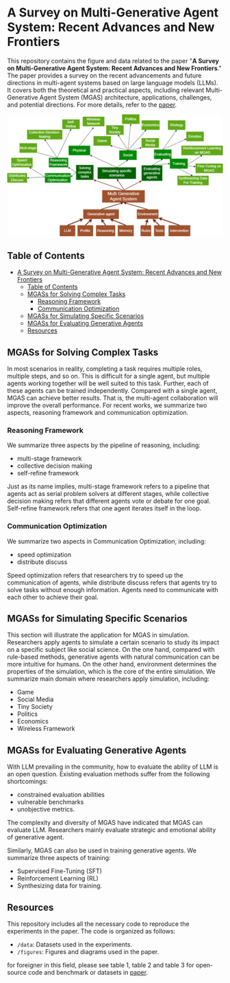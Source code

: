 # A Survey on Multi-Generative Agent System: Recent Advances and New Frontiers

This repository contains the figure and data related to the paper "**A Survey on Multi-Generative Agent System: Recent Advances and New Frontiers**." The paper provides a survey on the recent advancements and future directions in multi-agent systems based on large language models (LLMs). It covers both the theoretical and practical aspects, including relevant Multi-Generative Agent System (MGAS) architecture, applications, challenges, and potential directions. For more details, refer to the
[paper](https://arxiv.org/abs/2412.17481).

![Paper Thumbnail](figures/mgas.png)  

## Table of Contents
- [A Survey on Multi-Generative Agent System: Recent Advances and New Frontiers](#a-survey-on-multi-generative-agent-system-recent-advances-and-new-frontiers)
  - [Table of Contents](#table-of-contents)
  - [MGASs for Solving Complex Tasks](#mgass-for-solving-complex-tasks)
    - [Reasoning Framework](#reasoning-framework)
    - [Communication Optimization](#communication-optimization)
  - [MGASs for Simulating Specific Scenarios](#mgass-for-simulating-specific-scenarios)
  - [MGASs for Evaluating Generative Agents](#mgass-for-evaluating-generative-agents)
  - [Resources](#resources)

## MGASs for Solving Complex Tasks

In most scenarios in reality, completing a task requires multiple roles, multiple steps, and so on. This is difficult for a single agent, but multiple agents working together will be well suited to this task. Further, each of these agents can be trained  independently. Compared with a single agent, MGAS can achieve better results. That is, the multi-agent collaboration will improve the overall performance. For recent works, we summarize two aspects, reasoning framework and communication optimization.

### Reasoning Framework

We summarize three aspects by the pipeline of reasoning, including:

- multi-stage framework
- collective decision making
- self-refine framework

Just as its name implies, multi-stage framework refers to a pipeline that agents act as serial problem solvers at different stages, while collective decision making refers that different agents vote or debate for one goal. Self-refine framework refers that one agent iterates itself in the loop.

### Communication Optimization

We summarize two aspects in Communication Optimization, including:

- speed optimization
- distribute discuss

Speed optimization refers that researchers try to speed up the communication of agents, while distribute discuss refers that agents try to solve tasks without enough information. Agents need to communicate with each other to achieve their goal.

## MGASs for Simulating Specific Scenarios

This section will illustrate the application for MGAS in simulation. Researchers apply agents to simulate a certain scenario to study its impact on a specific subject like social science. On the one hand, compared with rule-based methods, generative agents with natural  communication can be more intuitive for humans. On the other hand, environment determines the properties of the simulation, which is the core of the entire simulation. We summarize main domain where researchers apply simulation, including:

- Game
- Social Media
- Tiny Society
- Politics
- Economics
- Wireless Framework

## MGASs for Evaluating Generative Agents

With LLM prevailing in the community, how to evaluate the ability of LLM is an open question. Existing evaluation methods suffer from the following shortcomings:

- constrained evaluation abilities
- vulnerable benchmarks
- unobjective metrics.

The complexity and diversity of MGAS have indicated that MGAS can evaluate LLM. Researchers mainly evaluate strategic and emotional ability of generative agent.

Similarly, MGAS can also be used in training generative agents. We summarize three aspects of training:

- Supervised Fine-Tuning (SFT)
- Reinforcement Learning (RL)
- Synthesizing data for training.

## Resources

This repository includes all the necessary code to reproduce the experiments in the paper. The code is organized as follows:

- `/data`: Datasets used in the experiments.
- `/figures`: Figures and diagrams used in the paper.

for foreigner in this field, please see table 1, table 2 and table 3 for open-source code and benchmark or datasets in [paper](https://arxiv.org/abs/2412.17481).
